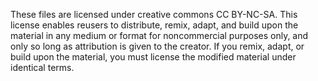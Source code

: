 These files are licensed under creative commons CC BY-NC-SA.
This license enables reusers to distribute, remix, adapt, and build upon the material in any medium or format for noncommercial purposes only, and only so long as attribution is given to the creator.
If you remix, adapt, or build upon the material, you must license the modified material under identical terms.

